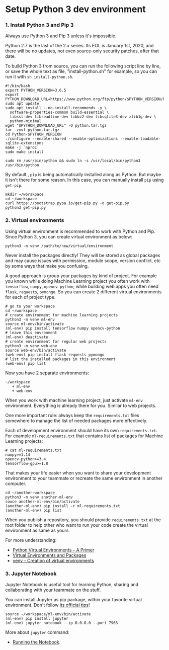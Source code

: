 # Setup Python 3 dev environment

### 1. Install Python 3 and Pip 3

Always use Python 3 and Pip 3 unless it's impossible.

Python 2.7 is the last of the 2.x series. Its EOL is January 1st, 2020, and there will be no updates, not even source-only security patches, after that date.

To build Python 3 from source, you can run the following script line by line, or save the whole text as file, "install-python.sh" for example, so you can run it with `sh install-python.sh`.

```
#!/bin/bash
export PYTHON_VERSION=3.6.5
export PYTHON_DOWNLOAD_URL=https://www.python.org/ftp/python/$PYTHON_VERSION/Python-$PYTHON_VERSION.tgz
sudo apt update
sudo apt install --no-install-recommends -y \
  software-properties-common build-essential \
  libssl-dev libreadline-dev libbz2-dev libsqlite3-dev zlib1g-dev \
  python-minimal
wget "$PYTHON_DOWNLOAD_URL" -O python.tar.tgz
tar -zxvf python.tar.tgz
cd Python-$PYTHON_VERSION
./configure --enable-shared --enable-optimizations --enable-loadable-sqlite-extensions
make -j `nproc`
sudo make install

sudo rm /usr/bin/python && sudo ln -s /usr/local/bin/python3 /usr/bin/python
```

By default , `pip` is being automatically installed along as Python. But maybe it isn't there for some reason. In this case, you can manually install `pip` using `get-pip`.

```
mkdir ~/worskpace
cd ~/workspace
curl https://bootstrap.pypa.io/get-pip.py -o get-pip.py
python3 get-pip.py
```

### 2. Virtual environments

Using virtual environment is recommended to work with Python and Pip. Since Python 3, you can create virtual environment as below:

```
python3 -m venv /path/to/new/virtual/environment
```

Never install the packages directly! They will be stored as global packages and may cause issues with permission, module scope, version conflict, etc by some ways that make you confusing.

A good approach is group your packages by kind of project. For example you known while doing Machine Learning project you often work with `tensorflow`, `numpy`, `opencv-python`; while building web apps you often need `flask`, `requests`, `pymongo`. So you can create 2 different virtual environments for each of project type.

```
# go to your workspace
cd ~/workspace
# create environment for machine learning projects
python3 -m venv ml-env
source ml-env/bin/activate
(ml-env) pip install tensorflow numpy opencv-python
# leave this envronment
(ml-env) deactivate
# create environment for regular web projects
python3 -m venv web-env
source web-env/bin/activate
(web-env) pip install flask requests pymongo
# list the installed packages in this environment
(web-env) pip list
```

Now you have 2 separate environments:

```
~/workspace
   + ml-env
   + web-env
```

When you work with machine learning project, just activate `ml-env` environment. Everything is already there for you. Similar to web projects.

One more important rule: always keep the `requirements.txt` files somewhere to manage the list of needed packages more effectively.

Each of development environment should have its own `requirements.txt`. For example `ml-requirements.txt` that contains list of packages for Machine Learning projects:

```
# cat ml-requirements.txt
numpy>=1.14
opencv-python>=3.4
tensorflow-gpu>=1.8
```
That makes your life easier when you want to share your development environment to your teammate or recreate the same environment in another computer.

```
cd ~/another-workspace
python3 -m venv another-ml-env
souce another-ml-env/bin/activate
(another-ml-env) pip install -r ml-requirements.txt
(another-ml-env) pip list
```

When you publish a repository, you should provide `requirements.txt` at the root folder to help other who want to run your code create the virtual environment as same as yours.

For more understanding:

- [Python Virtual Environments – A Primer](https://realpython.com/python-virtual-environments-a-primer/)
- [Virtual Environments and Packages](https://docs.python.org/3/tutorial/venv.html)
- [venv - Creation of virtual environments](https://docs.python.org/3/library/venv.html)

### 3. Jupyter Notebook

Jupyter Notebook is useful tool for learning Python, sharing and collaborating with your teammate on the stuff.

You can install Jupyter as pip package, within your favorite virtual environment. Don't follow [its official tips](http://jupyter.org/install)!

```
source ~/workspace/ml-env/bin/activate
(ml-env) pip install jupyter
(ml-env) jupyter notebook --ip 0.0.0.0 --port 7963
```

More about `jupyter` command:

- [Running the Notebook](https://jupyter.readthedocs.io/en/latest/running.html).
